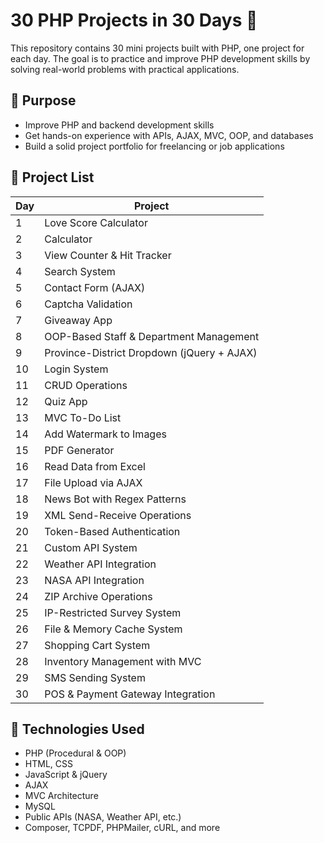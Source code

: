 # 30 PHP Projects in 30 Days 🚀

This repository contains 30 mini projects built with PHP, one project for each day. The goal is to practice and improve PHP development skills by solving real-world problems with practical applications.

## 🎯 Purpose

- Improve PHP and backend development skills
- Get hands-on experience with APIs, AJAX, MVC, OOP, and databases
- Build a solid project portfolio for freelancing or job applications

## 📌 Project List

| Day | Project |
|-----|---------|
| 1   | Love Score Calculator |
| 2   | Calculator |
| 3   | View Counter & Hit Tracker |
| 4   | Search System |
| 5   | Contact Form (AJAX) |
| 6   | Captcha Validation |
| 7   | Giveaway App |
| 8   | OOP-Based Staff & Department Management |
| 9   | Province-District Dropdown (jQuery + AJAX) |
| 10  | Login System |
| 11  | CRUD Operations |
| 12  | Quiz App |
| 13  | MVC To-Do List |
| 14  | Add Watermark to Images |
| 15  | PDF Generator |
| 16  | Read Data from Excel |
| 17  | File Upload via AJAX |
| 18  | News Bot with Regex Patterns |
| 19  | XML Send-Receive Operations |
| 20  | Token-Based Authentication |
| 21  | Custom API System |
| 22  | Weather API Integration |
| 23  | NASA API Integration |
| 24  | ZIP Archive Operations |
| 25  | IP-Restricted Survey System |
| 26  | File & Memory Cache System |
| 27  | Shopping Cart System |
| 28  | Inventory Management with MVC |
| 29  | SMS Sending System |
| 30  | POS & Payment Gateway Integration |

## 🧰 Technologies Used

- PHP (Procedural & OOP)
- HTML, CSS
- JavaScript & jQuery
- AJAX
- MVC Architecture
- MySQL
- Public APIs (NASA, Weather API, etc.)
- Composer, TCPDF, PHPMailer, cURL, and more
